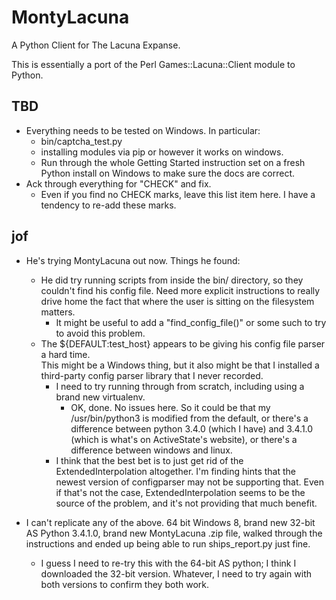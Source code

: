 MontyLacuna
===========

A Python Client for The Lacuna Expanse.

This is essentially a port of the Perl Games::Lacuna::Client module to Python.  

## TBD
- Everything needs to be tested on Windows.  In particular:
  - bin/captcha_test.py
  - installing modules via pip or however it works on windows.
  - Run through the whole Getting Started instruction set on a fresh Python install on 
    Windows to make sure the docs are correct.
- Ack through everything for "CHECK" and fix.
  - Even if you find no CHECK marks, leave this list item here.  I have a tendency to 
    re-add these marks.

## jof
- He's trying MontyLacuna out now.  Things he found:
  - He did try running scripts from inside the bin/ directory, so they couldn't find his 
    config file.  Need more explicit instructions to really drive home the fact that where 
    the user is sitting on the filesystem matters.
    - It might be useful to add a "find_config_file()" or some such to try to avoid this 
      problem.
  - The ${DEFAULT:test_host} appears to be giving his config file parser a hard time.  
    This might be a Windows thing, but it also might be that I installed a third-party 
    config parser library that I never recorded.
    - I need to try running through from scratch, including using a brand new virtualenv.
      - OK, done.  No issues here.  So it could be that my /usr/bin/python3 is modified 
        from the default, or there's a difference between python 3.4.0 (which I have) and 
        3.4.1.0 (which is what's on ActiveState's website), or there's a difference 
        between windows and linux.
    - I think that the best bet is to just get rid of the ExtendedInterpolation 
      altogether.  I'm finding hints that the newest version of configparser may not be 
      supporting that.  Even if that's not the case, ExtendedInterpolation seems to be the 
      source of the problem, and it's not providing that much benefit.

- I can't replicate any of the above.  64 bit Windows 8, brand new 32-bit AS Python 
  3.4.1.0, brand new MontyLacuna .zip file, walked through the instructions and ended up 
  being able to run ships_report.py just fine.
    - I guess I need to re-try this with the 64-bit AS python; I think I downloaded the 
      32-bit version.  Whatever, I need to try again with both versions to confirm they 
      both work.

